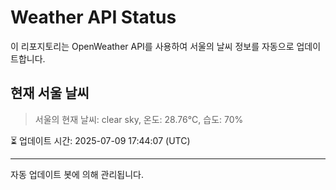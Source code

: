 
# Weather API Status

이 리포지토리는 OpenWeather API를 사용하여 서울의 날씨 정보를 자동으로 업데이트합니다.

## 현재 서울 날씨
> 서울의 현재 날씨: clear sky, 온도: 28.76°C, 습도: 70%

⏳ 업데이트 시간: 2025-07-09 17:44:07 (UTC)

---
자동 업데이트 봇에 의해 관리됩니다.
